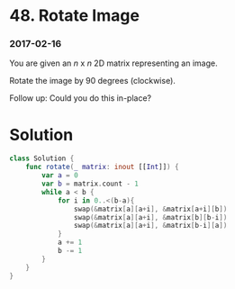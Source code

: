 # 48. Rotate Image

### 2017-02-16

You are given an *n* x *n* 2D matrix representing an image.

Rotate the image by 90 degrees (clockwise).

Follow up:
Could you do this in-place?



# Solution

```swift
class Solution {
    func rotate(_ matrix: inout [[Int]]) {
        var a = 0
        var b = matrix.count - 1
        while a < b {
            for i in 0..<(b-a){
                swap(&matrix[a][a+i], &matrix[a+i][b])
                swap(&matrix[a][a+i], &matrix[b][b-i])
                swap(&matrix[a][a+i], &matrix[b-i][a])
            }
            a += 1
            b -= 1
        }
    }
} 
```

